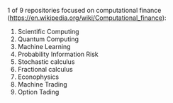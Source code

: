 1 of 9 repositories focused on computational finance (https://en.wikipedia.org/wiki/Computational_finance): 
1. Scientific Computing
2. Quantum Computing
3. Machine Learning
4. Probability Information Risk
5. Stochastic calculus
6. Fractional calculus
7. Econophysics
8. Machine Trading
9. Option Tading
